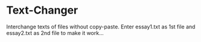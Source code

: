 # Text-Changer
Interchange texts of files without copy-paste. Enter essay1.txt as 1st file and essay2.txt as 2nd file to make it work...
